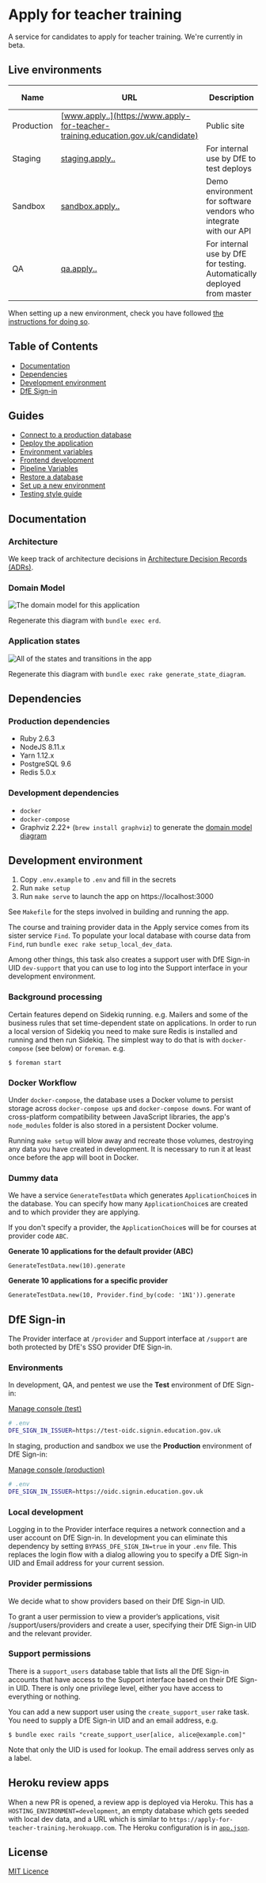 # Apply for teacher training

A service for candidates to apply for teacher training. We're currently in beta.

## Live environments

| Name | URL | Description | Azure ID |
| -- | -- | -- | -- |
| Production | [www.apply..](https://www.apply-for-teacher-training.education.gov.uk/candidate) | Public site | `s106p01` |
| Staging | [staging.apply..](https://staging.apply-for-teacher-training.education.gov.uk) | For internal use by DfE to test deploys | `s106t01` |
| Sandbox | [sandbox.apply..](https://sandbox.apply-for-teacher-training.education.gov.uk) | Demo environment for software vendors who integrate with our API | `s106t02` |
| QA | [qa.apply..](https://qa.apply-for-teacher-training.education.gov.uk) | For internal use by DfE for testing. Automatically deployed from master | `s106d01` |

When setting up a new environment, check you have followed [the instructions
for doing so](/docs/new-environment.md).

## Table of Contents

* [Documentation](#documentation)
* [Dependencies](#dependencies)
* [Development environment](#development-environment)
* [DfE Sign-in](#dfe-sign-in)

## Guides

* [Connect to a production database](/docs/connecting-to-databases.md)
* [Deploy the application](/docs/deployment.md)
* [Environment variables](/docs/environment-variables.md)
* [Frontend development](/docs/frontend.md)
* [Pipeline Variables](/docs/pipeline-variables.md)
* [Restore a database](/docs/database-restore.md)
* [Set up a new environment](/docs/new-environment.md)
* [Testing style guide](/docs/testing-styleguide.md)

## Documentation

### Architecture

We keep track of architecture decisions in [Architecture Decision Records (ADRs)](/adr).

### Domain Model

![The domain model for this application](docs/domain-model.png)

Regenerate this diagram with `bundle exec erd`.

### Application states

![All of the states and transitions in the app](docs/states.png)

Regenerate this diagram with `bundle exec rake generate_state_diagram`.

## Dependencies

### Production dependencies

- Ruby 2.6.3
- NodeJS 8.11.x
- Yarn 1.12.x
- PostgreSQL 9.6
- Redis 5.0.x

### Development dependencies

- `docker`
- `docker-compose`
- Graphviz 2.22+ (`brew install graphviz`) to generate the [domain model diagram](#domain-model)

## Development environment

1. Copy `.env.example` to `.env` and fill in the secrets
1. Run `make setup`
1. Run `make serve` to launch the app on https://localhost:3000

See `Makefile` for the steps involved in building and running the app.

The course and training provider data in the Apply service comes from its
sister service `Find`. To populate your local database with course data from
`Find`, run `bundle exec rake setup_local_dev_data`.

Among other things, this task also creates a support user with DfE Sign-in UID
`dev-support` that you can use to log into the Support interface in your
development environment.

### Background processing

Certain features depend on Sidekiq running. e.g. Mailers and some of the
business rules that set time-dependent state on applications. In order
to run a local version of Sidekiq you need to make sure Redis is installed and
running and then run Sidekiq. The simplest way to do that is with
`docker-compose` (see below) or `foreman`. e.g.

    $ foreman start

### Docker Workflow

Under `docker-compose`, the database uses a Docker volume to persist
storage across `docker-compose up`s and `docker-compose down`s. For
want of cross-platform compatibility between JavaScript libraries, the
app's `node_modules` folder is also stored in a persistent Docker
volume.

Running `make setup` will blow away and recreate those volumes,
destroying any data you have created in development. It is necessary
to run it at least once before the app will boot in Docker.

### Dummy data

We have a service `GenerateTestData` which generates `ApplicationChoice`s in
the database. You can specify how many `ApplicationChoice`s are created and to
which provider they are applying.

If you don't specify a provider, the `ApplicationChoice`s will be for courses
at provider code `ABC`.

**Generate 10 applications for the default provider (ABC)**

```
GenerateTestData.new(10).generate
```

**Generate 10 applications for a specific provider**

```
GenerateTestData.new(10, Provider.find_by(code: '1N1')).generate
```

## DfE Sign-in

The Provider interface at `/provider` and Support interface at
`/support` are both protected by DfE's SSO provider DfE Sign-in.

### Environments

In development, QA, and pentest we use the **Test** environment of DfE Sign-in:

[Manage console (test)](https://test-manage.signin.education.gov.uk)

```sh
# .env
DFE_SIGN_IN_ISSUER=https://test-oidc.signin.education.gov.uk
```

In staging, production and sandbox we use the **Production** environment of DfE Sign-in:

[Manage console (production)](https://manage.signin.education.gov.uk)

```sh
# .env
DFE_SIGN_IN_ISSUER=https://oidc.signin.education.gov.uk
```

### Local development

Logging in to the Provider interface requires a network connection and a user
account on DfE Sign-in. In development you can eliminate this dependency by
setting `BYPASS_DFE_SIGN_IN=true` in your `.env` file. This replaces the login
flow with a dialog allowing you to specify a DfE Sign-in UID and Email address
for your current session.

### Provider permissions

We decide what to show providers based on their DfE Sign-in UID.

To grant a user permission to view a provider’s applications, visit
/support/users/providers and create a user, specifying their DfE Sign-in UID
and the relevant provider.

### Support permissions

There is a `support_users` database table that lists all the DfE Sign-in
accounts that have access to the Support interface based on their DfE
Sign-in UID. There is only one privilege level, either you have access
to everything or nothing.

You can add a new support user using the `create_support_user` rake
task. You need to supply a DfE Sign-in UID and an email address, e.g.

    $ bundle exec rails "create_support_user[alice, alice@example.com]"

Note that only the UID is used for lookup. The email address serves only
as a label.

## Heroku review apps

When a new PR is opened, a review app is deployed via Heroku. This has a `HOSTING_ENVIRONMENT=development`, an empty database which gets seeded with local dev data, and a URL which is similar to `https://apply-for-teacher-training.herokuapp.com`. The Heroku configuration is in [`app.json`](app.json).

## License

[MIT Licence](LICENSE.md)
